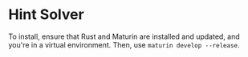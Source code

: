 # Hint Solver

To install, ensure that Rust and Maturin are installed and updated, and you're in a virtual environment. Then, use ``maturin develop --release``.
